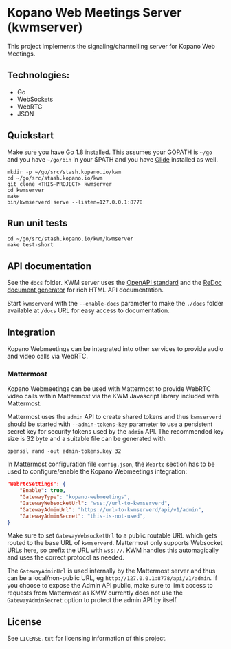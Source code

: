 # Kopano Web Meetings Server (kwmserver)

This project implements the signaling/channelling server for Kopano
Web Meetings.

## Technologies:
  - Go
  - WebSockets
  - WebRTC
  - JSON

## Quickstart

Make sure you have Go 1.8 installed. This assumes your GOPATH is `~/go` and
you have `~/go/bin` in your $PATH and you have [Glide](https://github.com/Masterminds/glide)
installed as well.

```
mkdir -p ~/go/src/stash.kopano.io/kwm
cd ~/go/src/stash.kopano.io/kwm
git clone <THIS-PROJECT> kwmserver
cd kwmserver
make
bin/kwmserverd serve --listen=127.0.0.1:8778
```

## Run unit tests

```
cd ~/go/src/stash.kopano.io/kwm/kwmserver
make test-short
```

## API documentation

See the `docs` folder. KWM server uses  the [OpenAPI standard](https://openapis.org/) and
the [ReDoc document generator](https://github.com/Rebilly/ReDoc) for rich HTML
API documentation.

Start `kwmserverd` with the `--enable-docs` parameter to make the `./docs` folder
available at `/docs` URL for easy access to documentation.

## Integration

Kopano Webmeetings can be integrated into other services to provide audio and
video calls via WebRTC.

### Mattermost

Kopano Webmeetings can be used with Mattermost to provide WebRTC video calls
within Mattermost via the KWM Javascript library included with Mattermost.

Mattermost uses the `admin` API to create shared tokens and thus `kwmserverd`
should be started with `--admin-tokens-key` parameter to use a persistent
secret key for security tokens used by the `admin` API. The recommended key
size is 32 byte and a suitable file can be generated with:

	openssl rand -out admin-tokens.key 32

In Mattermost configuration file `config.json`, the `Webrtc` section has to be
used to configure/enable the Kopano Webmeetings integration:

```json
"WebrtcSettings": {
	"Enable": true,
	"GatewayType": "kopano-webmeetings",
	"GatewayWebsocketUrl": "wss://url-to-kwmserverd",
	"GatewayAdminUrl": "https://url-to-kwmserverd/api/v1/admin",
	"GatewayAdminSecret": "this-is-not-used",
}
```
Make sure to set `GatewayWebsocketUrl` to a public routable URL which gets
routed to the base URL of `kwmserverd`. Mattermost only supports Websocket
URLs here, so prefix the URL with `wss://`. KWM handles this automagically
and uses the correct protocol as needed.

The `GatewayAdminUrl` is used internally by the Mattermost server and thus can
be a local/non-public URL, eg `http://127.0.0.1:8778/api/v1/admin`. If you
choose to expose the Admin API public, make sure to limit access to requests
from Mattermost as KMW currently does not use the `GatewayAdminSecret` option
to protect the admin API by itself.


## License

See `LICENSE.txt` for licensing information of this project.
